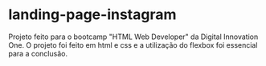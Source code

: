 # landing-page-instagram
Projeto feito para o bootcamp "HTML Web Developer" da Digital Innovation One.
O projeto foi feito em html e css e a utilização do flexbox foi essencial para a conclusão.
